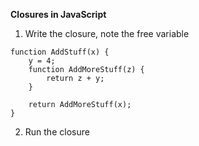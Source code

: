 **Closures in JavaScript**

1.  Write the closure, note the free variable

```
function AddStuff(x) {
    y = 4;
    function AddMoreStuff(z) {
        return z + y;
    } 

    return AddMoreStuff(x);
}

```

2.  Run the closure

